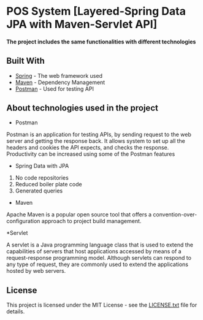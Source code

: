 # POS System [Layered-Spring Data JPA with Maven-Servlet API]

#### The project includes the same functionalities with different technologies

## Built With

* [Spring](https://spring.io/projects/spring-data) - The web framework used
* [Maven](https://maven.apache.org/) - Dependency Management
* [Postman](https://www.postman.com/) - Used for testing API

## About technologies used in the project

* Postman

Postman is an application for testing APIs, 
by sending request to the web server and getting the response back. 
It allows system to set up all the headers and cookies the API expects, and checks the response. 
Productivity can be increased using some of the Postman features

* Spring Data with JPA

1. No code repositories
2. Reduced boiler plate code
3. Generated queries

* Maven

Apache Maven is a popular open source tool that offers a 
convention-over-configuration approach to project build management.

*Servlet

A servlet is a Java programming language class that is used to extend the capabilities 
of servers that host applications accessed by means of a request-response programming model. 
Although servlets can respond to any type of request, 
they are commonly used to extend the applications hosted by web servers.

## License

This project is licensed under the MIT License - see the [LICENSE.txt](LICENSE.txt) file for details.










